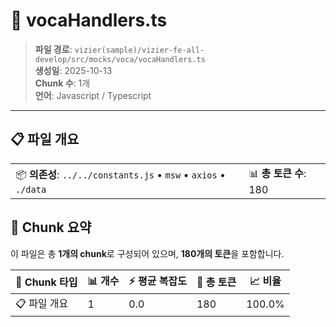 # 📄 vocaHandlers.ts

> **파일 경로**: `vizier(sample)/vizier-fe-all-develop/src/mocks/voca/vocaHandlers.ts`  
> **생성일**: 2025-10-13  
> **Chunk 수**: 1개  
> **언어**: Javascript / Typescript
---


## 📋 파일 개요

| | |
|--|--|
| 📦 **의존성**: `../../constants.js` • `msw` • `axios` • `./data` | 📊 **총 토큰 수**: 180 |






## 🧩 Chunk 요약

이 파일은 총 **1개의 chunk**로 구성되어 있으며, **180개의 토큰**을 포함합니다.

| 🧩 Chunk 타입 | 📊 개수 | ⚡ 평균 복잡도 | 📝 총 토큰 | 📈 비율 |
|---------------|--------|-------------|----------|--------|
| 📋 파일 개요 | 1 | 0.0 | 180 | 100.0% |

